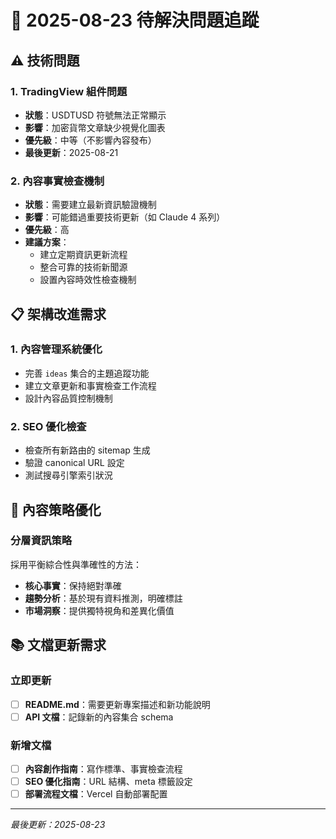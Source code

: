 # 📝 2025-08-23 待解決問題追蹤

## ⚠️ 技術問題

### 1. TradingView 組件問題
- **狀態**：USDTUSD 符號無法正常顯示
- **影響**：加密貨幣文章缺少視覺化圖表  
- **優先級**：中等（不影響內容發布）
- **最後更新**：2025-08-21

### 2. 內容事實檢查機制
- **狀態**：需要建立最新資訊驗證機制
- **影響**：可能錯過重要技術更新（如 Claude 4 系列）
- **優先級**：高
- **建議方案**：
  - 建立定期資訊更新流程
  - 整合可靠的技術新聞源
  - 設置內容時效性檢查機制

## 📋 架構改進需求

### 1. 內容管理系統優化
- 完善 `ideas` 集合的主題追蹤功能
- 建立文章更新和事實檢查工作流程
- 設計內容品質控制機制

### 2. SEO 優化檢查
- 檢查所有新路由的 sitemap 生成
- 驗證 canonical URL 設定
- 測試搜尋引擎索引狀況

## 🎯 內容策略優化

### 分層資訊策略
採用平衡綜合性與準確性的方法：
- **核心事實**：保持絕對準確
- **趨勢分析**：基於現有資料推測，明確標註
- **市場洞察**：提供獨特視角和差異化價值

## 📚 文檔更新需求

### 立即更新
- [ ] **README.md**：需要更新專案描述和新功能說明
- [ ] **API 文檔**：記錄新的內容集合 schema

### 新增文檔
- [ ] **內容創作指南**：寫作標準、事實檢查流程
- [ ] **SEO 優化指南**：URL 結構、meta 標籤設定
- [ ] **部署流程文檔**：Vercel 自動部署配置

---
*最後更新：2025-08-23*